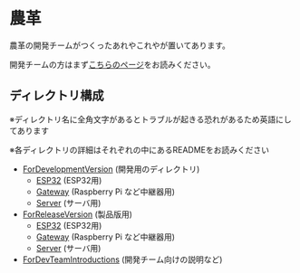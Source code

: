 ﻿農革
=====

農革の開発チームがつくったあれやこれやが置いてあります。

開発チームの方はまず[こちらのページ](./ForDevTeamInstructions)をお読みください。

ディレクトリ構成
------

※ディレクトリ名に全角文字があるとトラブルが起きる恐れがあるため英語にしてあります

※各ディレクトリの詳細はそれぞれの中にあるREADMEをお読みください

- [ForDevelopmentVersion](./ForDevelopmentVersion)  (開発用のディレクトリ)
    - [ESP32](./ForDevelopmentVersion/ESP32)                           (ESP32用)
    - [Gateway](./ForDevelopmentVersion/Gateway)                      (Raspberry Pi など中継器用)
    - [Server](./ForDevelopmentVersion/firebase)                          (サーバ用)
- [ForReleaseVersion](./ForReleaseVersion)            (製品版用)
    - [ESP32](./ForReleaseVersion/ESP32)                           (ESP32用)
    - [Gateway](./ForReleaseVersion/Gateway)                      (Raspberry Pi など中継器用)
    - [Server](./ForReleaseVersion/firebase)                          (サーバ用)
- [ForDevTeamIntroductions](./ForDevTeamIntroductions) (開発チーム向けの説明など)


